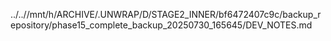 ../..//mnt/h/ARCHIVE/.UNWRAP/D/STAGE2_INNER/bf6472407c9c/backup_repository/phase15_complete_backup_20250730_165645/DEV_NOTES.md